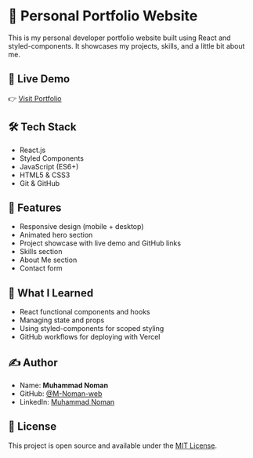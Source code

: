 # 💼 Personal Portfolio Website

This is my personal developer portfolio website built using React and styled-components. It showcases my projects, skills, and a little bit about me.

## 🚀 Live Demo

👉 [Visit Portfolio](https://portfolio-eight-cyan-85.vercel.app)

## 🛠️ Tech Stack

- React.js
- Styled Components
- JavaScript (ES6+)
- HTML5 & CSS3
- Git & GitHub

## 📂 Features

- Responsive design (mobile + desktop)
- Animated hero section
- Project showcase with live demo and GitHub links
- Skills section
- About Me section
- Contact form

## 🧠 What I Learned

- React functional components and hooks
- Managing state and props
- Using styled-components for scoped styling
- GitHub workflows for deploying with Vercel

## ✍️ Author

- Name: **Muhammad Noman**
- GitHub: [@M-Noman-web](https://github.com/M-Noman-web)
- LinkedIn: [Muhammad Noman](www.linkedin.com/in/muhammad-noman-aa9626365)

## 📌 License

This project is open source and available under the [MIT License](LICENSE).

